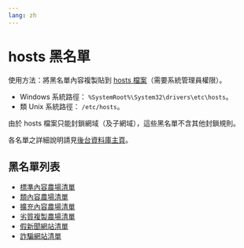 ```yaml
---
lang: zh
---
```

hosts 黑名單
============

使用方法：將黑名單內容複製貼到 [hosts 檔案](https://zh.wikipedia.org/wiki/Hosts%E6%96%87%E4%BB%B6)（需要系統管理員權限）。
- Windows 系統路徑： `%SystemRoot%\System32\drivers\etc\hosts`。
- 類 Unix 系統路徑： `/etc/hosts`。

由於 hosts 檔案只能封鎖網域（及子網域），這些黑名單不含其他封鎖規則。

各名單之詳細說明請見[後台資料庫主頁](./subscriptions)。

## 黑名單列表
* [標準內容農場清單](../files/blocklist-hosts/content-farms.txt)
* [類內容農場清單](../files/blocklist-hosts/nearly-content-farms.txt)
* [擴充內容農場清單](../files/blocklist-hosts/extra-content-farms.txt)
* [劣質複製農場清單](../files/blocklist-hosts/bad-cloners.txt)
* [假新聞網站清單](../files/blocklist-hosts/fake-news.txt)
* [詐騙網站清單](../files/blocklist-hosts/scam-sites.txt)
